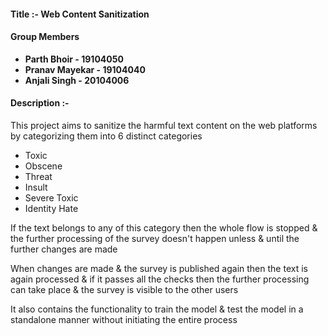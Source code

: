 #### Title :- Web Content Sanitization

#### Group Members

- **Parth Bhoir - 19104050**
- **Pranav Mayekar - 19104040**
- **Anjali Singh - 20104006**

#### Description :-

This project aims to sanitize the harmful text content on the web platforms by categorizing them into 6 distinct categories

- Toxic
- Obscene
- Threat
- Insult
- Severe Toxic
- Identity Hate

If the text belongs to any of this category then the whole flow is stopped & the further processing of the survey doesn't happen unless & until the further changes are made

When changes are made & the survey is published again then the text is again processed & if it passes all the checks then the further processing can take place & the survey is visible to the other users

It also contains the functionality to train the model & test the model in a standalone manner without initiating the entire process
